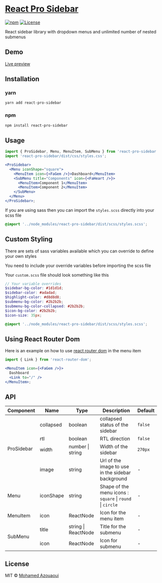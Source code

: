 # [React Pro Sidebar](https://azouaoui-med.github.io/react-pro-sidebar)

[![npm][npm-image]][npm-url] [![License](https://badgen.net/npm/license/react-pro-sidebar)](https://www.npmjs.com/package/react-pro-sidebar)

[npm-image]: https://img.shields.io/npm/v/react-pro-sidebar.svg?style=flat-square
[npm-url]: https://www.npmjs.com/package/react-pro-sidebar

React sidebar library with dropdown menus and unlimited number of nested submenus

## Demo

[Live preview](https://azouaoui-med.github.io/react-pro-sidebar)

## Installation

### yarn

```bash
yarn add react-pro-sidebar
```

### npm

```bash
npm install react-pro-sidebar
```

## Usage

```jsx
import { ProSidebar, Menu, MenuItem, SubMenu } from 'react-pro-sidebar';
import 'react-pro-sidebar/dist/css/styles.css';

<ProSidebar>
  <Menu iconShape="square">
    <MenuItem icon={<FaGem />}>Dashboard</MenuItem>
    <SubMenu title="Components" icon={<FaHeart />}>
      <MenuItem>Component 1</MenuItem>
      <MenuItem>Component 2</MenuItem>
    </SubMenu>
  </Menu>
</ProSidebar>;
```

If you are using sass then you can import the `styles.scss` directly into your scss file

```scss
@import '../node_modules/react-pro-sidebar/dist/scss/styles.scss';
```

## Custom Styling

There are sets of sass variables available which you can override to define your own styles

You need to include your override variables before importing the scss file

Your `custom.scss` file should look something like this

```scss
// Your variable overrides
$sidebar-bg-color: #1d1d1d;
$sidebar-color: #adadad;
$highlight-color: #d8d8d8;
$submenu-bg-color: #2b2b2b;
$submenu-bg-color-collapsed: #2b2b2b;
$icon-bg-color: #2b2b2b;
$icon-size: 35px;

@import '../node_modules/react-pro-sidebar/dist/scss/styles.scss';
```

## Using React Router Dom

Here is an example on how to use [react router dom](https://github.com/ReactTraining/react-router) in the menu item

```jsx
import { Link } from 'react-router-dom';

<MenuItem icon={<FaGem />}>
  Dashboard
  <Link to="/" />
</MenuItem>;
```

## API

<table>
    <thead>
        <tr>
            <th>Component</th>
            <th>Name</th>
            <th>Type</th>
            <th>Description</th>
            <th>Default</th>
        </tr>
    </thead>
    <tbody>
        <tr>
            <td rowspan=4>ProSidebar</td>
            <td>collapsed</td>
            <td>boolean</td>
            <td>collapsed status of the sidebar </td>
            <td><code>false</code></td>
        </tr>
        <tr>
            <td>rtl</td>
            <td>boolean</td>
            <td>RTL direction</td>
            <td><code>false</code></td>
        </tr>
        <tr>
            <td>width</td>
            <td>number | string</td>
            <td>Width of the sidebar</td>
            <td><code>270px</code></td>
        </tr>
        <tr>
            <td>image</td>
            <td>string</td>
            <td>Url of the image to use in the sidebar background</td>
            <td>-</td>
        </tr>
         <tr>
            <td rowspan=1>Menu</td>
            <td>iconShape</td>
            <td>string</td>
            <td>Shape of the menu icons : <code>square</code> | <code>round</code> | <code>circle</code></td>
            <td>-</td>
        </tr>  
         <tr>
            <td rowspan=1>MenuItem</td>
            <td>icon</td>
            <td>ReactNode</td>
            <td>Icon for the menu item </td>
            <td>-</td>
        </tr>  
        <tr>
            <td rowspan=2>SubMenu</td>
            <td>title</td>
            <td>string | ReactNode</td>
            <td>Title for the submenu </td>
            <td>-</td>
        </tr>  
         <tr>
            <td>icon</td>
            <td>ReactNode</td>
            <td>Icon for submenu</td>
            <td>-</td>
        </tr>  
    </tbody>
</table>

## License

MIT © [Mohamed Azouaoui](https://azouaoui.netlify.com)
